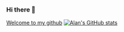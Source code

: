 ### Hi there 👋

<!--
**alanSechi/alanSechi** is a ✨ _special_ ✨ repository because its `README.md` (this file) appears on your GitHub profile.

Here are some ideas to get you started:

- 🔭 I’m currently working on ...
- 🌱 I’m currently learning ...
- 👯 I’m looking to collaborate on ...
- 🤔 I’m looking for help with ...
- 💬 Ask me about ...
- 📫 How to reach me: ...
- 😄 Pronouns: ...
- ⚡ Fun fact: ...
-->
[Welcome to my github](https://giphy.com/gifs/pbmVvxiFBPJQTvFcVT/html5)
[![Alan's GitHub stats](https://github-readme-stats.vercel.app/api?username=alanSechi)](https://github.com/alanSechi/github-readme-stats)
